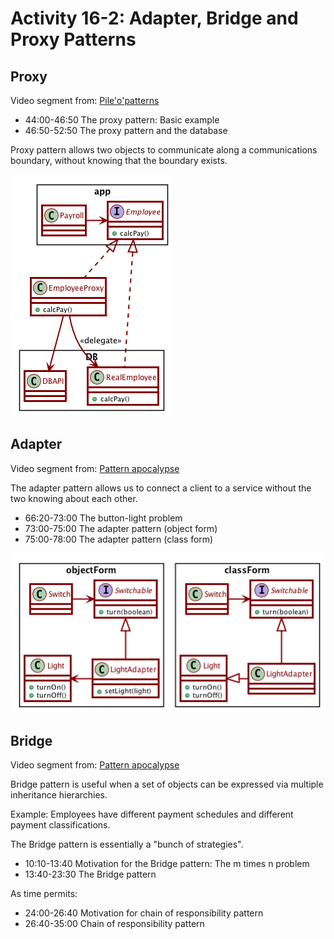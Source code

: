 # Activity 16-2: Adapter, Bridge and Proxy Patterns

## Proxy

Video segment from: [Pile'o'patterns](https://learning.oreilly.com/videos/design-patterns-clean/9780135485965/9780135485965-DPCC_E32)

- 44:00-46:50 The proxy pattern: Basic example
- 46:50-52:50 The proxy pattern and the database

Proxy pattern allows two objects to communicate along a communications boundary, without knowing that the boundary exists.

![](../images/proxy.png)

## Adapter

Video segment from: [Pattern apocalypse](https://learning.oreilly.com/videos/clean-code/9780134661742/9780134661742-CODE_E34)

The adapter pattern allows us to connect a client to a service without the two knowing about each other.

- 66:20-73:00 The button-light problem
- 73:00-75:00 The adapter pattern (object form)
- 75:00-78:00 The adapter pattern (class form)

![](../images/adapter.png)

## Bridge

Video segment from: [Pattern apocalypse](https://learning.oreilly.com/videos/clean-code/9780134661742/9780134661742-CODE_E34)

Bridge pattern is useful when a set of objects can be expressed via multiple inheritance hierarchies.

Example: Employees have different payment schedules and different payment classifications.

The Bridge pattern is essentially a "bunch of strategies".

- 10:10-13:40 Motivation for the Bridge pattern: The m times n problem
- 13:40-23:30 The Bridge pattern

As time permits:

- 24:00-26:40 Motivation for chain of responsibility pattern
- 26:40-35:00 Chain of responsibility pattern
